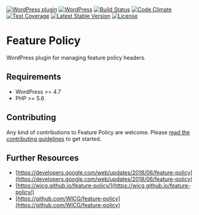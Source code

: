 [![WordPress plugin](https://img.shields.io/wordpress/plugin/v/feature-policy.svg?maxAge=2592000)](https://wordpress.org/plugins/feature-policy/)
[![WordPress](https://img.shields.io/wordpress/v/feature-policy.svg?maxAge=2592000)](https://wordpress.org/plugins/feature-policy/)
[![Build Status](https://api.travis-ci.org/westonruter/wp-feature-policy.png?branch=master)](https://travis-ci.org/westonruter/wp-feature-policy)
[![Code Climate](https://codeclimate.com/github/westonruter/wp-feature-policy/badges/gpa.svg)](https://codeclimate.com/github/westonruter/wp-feature-policy)
[![Test Coverage](https://codeclimate.com/github/westonruter/wp-feature-policy/badges/coverage.svg)](https://codeclimate.com/github/westonruter/wp-feature-policy/coverage)
[![Latest Stable Version](https://poser.pugx.org/westonruter/wp-feature-policy/version)](https://packagist.org/packages/westonruter/wp-feature-policy)
[![License](https://poser.pugx.org/westonruter/wp-feature-policy/license)](https://packagist.org/packages/westonruter/wp-feature-policy)

# Feature Policy

WordPress plugin for managing feature policy headers.

## Requirements

* WordPress >= 4.7
* PHP >= 5.6

## Contributing

Any kind of contributions to Feature Policy are welcome. Please [read the contributing guidelines](https://github.com/westonruter/wp-feature-policy/blob/master/CONTRIBUTING.md) to get started.

## Further Resources

* [https://developers.google.com/web/updates/2018/06/feature-policy](https://developers.google.com/web/updates/2018/06/feature-policy)
* [https://wicg.github.io/feature-policy/](https://wicg.github.io/feature-policy/)
* [https://github.com/WICG/feature-policy](https://github.com/WICG/feature-policy)
